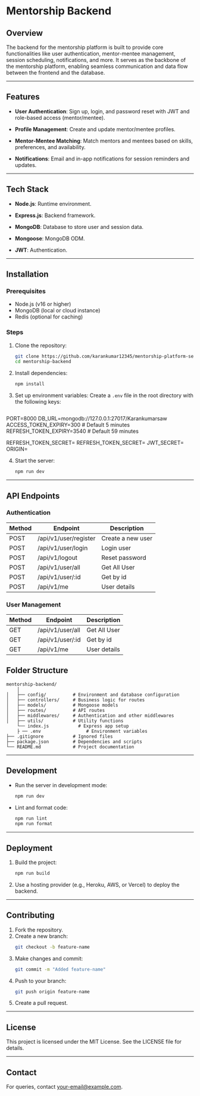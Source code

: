 # Mentorship Backend

## Overview
The backend for the mentorship platform is built to provide core functionalities like user authentication, mentor-mentee management, session scheduling, notifications, and more. It serves as the backbone of the mentorship platform, enabling seamless communication and data flow between the frontend and the database.

---

## Features
- **User Authentication**: Sign up, login, and password reset with JWT and role-based access (mentor/mentee).
- **Profile Management**: Create and update mentor/mentee profiles.
- **Mentor-Mentee Matching**: Match mentors and mentees based on skills, preferences, and availability.

- **Notifications**: Email and in-app notifications for session reminders and updates.


---

## Tech Stack
- **Node.js**: Runtime environment.
- **Express.js**: Backend framework.
- **MongoDB**: Database to store user and session data.
- **Mongoose**: MongoDB ODM.

- **JWT**: Authentication.


---

## Installation

### Prerequisites
- Node.js (v16 or higher)
- MongoDB (local or cloud instance)
- Redis (optional for caching)

### Steps
1. Clone the repository:
   ```bash
   git clone https://github.com/karankumar12345/mentorship-platform-server
   cd mentorship-backend
   ```

2. Install dependencies:
   ```bash
   npm install
   ```

3. Set up environment variables:
   Create a `.env` file in the root directory with the following keys:
   ```env
 PORT=8000
DB_URL=mongodb://127.0.0.1:27017/Karankumarsaw
ACCESS_TOKEN_EXPIRY=300 # Default 5 minutes
REFRESH_TOKEN_EXPIRY=3540 # Default 59 minutes

REFRESH_TOKEN_SECRET=
REFRESH_TOKEN_SECRET=
JWT_SECRET=
ORIGIN=


4. Start the server:
   ```bash
   npm run dev
   ```

---

## API Endpoints

### Authentication
| Method | Endpoint       | Description          |
|--------|----------------|----------------------|
| POST   | /api/v1/user/register | Create a new user    |
| POST   | /api/v1/user/login  | Login user          |
| POST   | /api/v1/logout | Reset password |
| POST   | /api/v1/user/all | Get All User   |
| POST   | /api/v1/user/:id  | Get by id          |
| POST   | /api/v1/me | User details |


### User Management
| Method | Endpoint       | Description               |
|--------|----------------|---------------------------|
| GET   | /api/v1/user/all | Get All User   |
| GET   | /api/v1/user/:id  | Get by id          |
| GET   | /api/v1/me | User details |



## Folder Structure
```
mentorship-backend/
    │
│   ├── config/          # Environment and database configuration
│   ├── controllers/     # Business logic for routes
│   ├── models/          # Mongoose models
│   ├── routes/          # API routes
│   ├── middlewares/     # Authentication and other middlewares
│   ├── utils/           # Utility functions
    └── index.js           # Express app setup
    ├ ── .env                 # Environment variables
├── .gitignore           # Ignored files
├── package.json         # Dependencies and scripts
└── README.md            # Project documentation
```

---

## Development
- Run the server in development mode:
  ```bash
  npm run dev
  ```
- Lint and format code:
  ```bash
  npm run lint
  npm run format
  ```

---

## Deployment
1. Build the project:
   ```bash
   npm run build
   ```
2. Use a hosting provider (e.g., Heroku, AWS, or Vercel) to deploy the backend.

---

## Contributing
1. Fork the repository.
2. Create a new branch:
   ```bash
   git checkout -b feature-name
   ```
3. Make changes and commit:
   ```bash
   git commit -m "Added feature-name"
   ```
4. Push to your branch:
   ```bash
   git push origin feature-name
   ```
5. Create a pull request.

---

## License
This project is licensed under the MIT License. See the LICENSE file for details.

---

## Contact
For queries, contact [your-email@example.com](karankumar2004122@gmail.com).